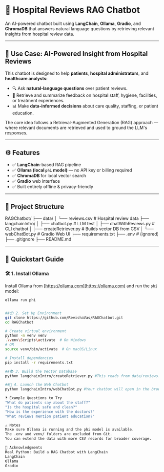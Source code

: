 # 🏥 Hospital Reviews RAG Chatbot

An AI-powered chatbot built using **LangChain**, **Ollama**, **Gradio**, and **ChromaDB** that answers natural language questions by retrieving relevant insights from hospital review data.

---

## 📌 Use Case: AI-Powered Insight from Hospital Reviews

This chatbot is designed to help **patients**, **hospital administrators**, and **healthcare analysts**:

- 🔍 Ask **natural-language questions** over patient reviews.
- 🧠 Retrieve and summarize feedback on hospital staff, hygiene, facilities, or treatment experiences.
- 📊 Make **data-informed decisions** about care quality, staffing, or patient education.

The core idea follows a Retrieval-Augmented Generation (RAG) approach — where relevant documents are retrieved and used to ground the LLM's responses.

---

## ⚙️ Features

- ✅ **LangChain**-based RAG pipeline
- ✅ **Ollama (local `phi` model)** — no API key or billing required
- ✅ **ChromaDB** for local vector search
- ✅ **Gradio** web interface
- ✅ Built entirely offline & privacy-friendly

---

## 📁 Project Structure

RAGChatbot/
├── data/
│ └── reviews.csv # Hospital review data
├── langchainIntro/
│ ├── chatbot.py # LLM test
│ ├── chatWithReviews.py # CLI chatbot
│ ├── createRetriever.py # Builds vector DB from CSV
│ └── webChatBot.py # Gradio Web UI
├── requirements.txt
├── .env # (ignored)
├── .gitignore
├── README.md


---

## 🚀 Quickstart Guide

### 🛠 1. Install Ollama

Install Ollama from [https://ollama.com](https://ollama.com) and run the `phi` model:

```bash
ollama run phi


##📦 2. Set Up Environment
git clone https://github.com/RevishaVas/RAGChatbot.git
cd RAGChatbot

# Create virtual environment
python -m venv venv
.\venv\Scripts\activate  # On Windows
# OR
source venv/bin/activate  # On macOS/Linux

# Install dependencies
pip install -r requirements.txt

##📚 3. Build the Vector Database
python langchainIntro/createRetriever.py #This reads from data/reviews.csv, splits it, embeds it using phi, and stores vectors in Chroma.

##💬 4. Launch the Web Chatbot
python langchainIntro/webChatBot.py #Your chatbot will open in the browser at http://localhost:7860.

❓ Example Questions to Try
"What do patients say about the staff?"
"Is the hospital safe and clean?"
"How is the experience with the doctors?"
"What reviews mention patient education?"

⚠️ Notes
Make sure Ollama is running and the phi model is available.
The .env and venv/ folders are excluded from Git.
You can extend the data with more CSV records for broader coverage.

🙌 Acknowledgments
Real Python: Build a RAG Chatbot with LangChain
LangChain
Ollama
Gradio
